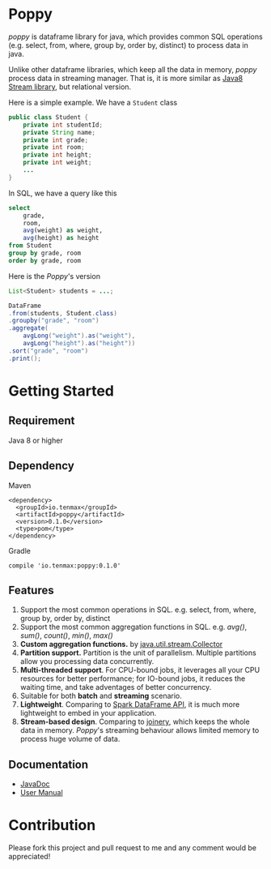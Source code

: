 # Poppy
*poppy* is dataframe library for java, which provides common SQL operations (e.g. select, from, where, group by, order by, distinct) to process data in java.

Unlike other dataframe libraries, which keep all the data in memory, *poppy* process data in streaming manager. That is, it is more similar as [Java8 Stream library](https://docs.oracle.com/javase/8/docs/api/java/util/stream/package-summary.html), but relational version.

Here is a simple example. We have a `Student` class

```java
public class Student {
    private int studentId;
    private String name;
    private int grade;
    private int room;
    private int height;
    private int weight;
    ...
}
```

In SQL, we have a query like this

```sql
select 
    grade, 
    room, 
    avg(weight) as weight, 
    avg(height) as height
from Student
group by grade, room
order by grade, room
```

Here is the *Poppy*'s version 

```java
List<Student> students = ...;

DataFrame
.from(students, Student.class)
.groupby("grade", "room")
.aggregate(
    avgLong("weight").as("weight"),
    avgLong("height").as("height"))
.sort("grade", "room")
.print();
```



# Getting Started

## Requirement
Java 8 or higher

## Dependency

Maven

```
<dependency>
  <groupId>io.tenmax</groupId>
  <artifactId>poppy</artifactId>
  <version>0.1.0</version>
  <type>pom</type>
</dependency>
```

Gradle

```
compile 'io.tenmax:poppy:0.1.0'
```
## Features

1. Support the most common operations in SQL. e.g. select, from, where, group by, order by, distinct
2. Support the most common aggregation functions in SQL. e.g. *avg()*, *sum()*, *count()*, *min()*, *max()*
3. **Custom aggregation functions.** by  [java.util.stream.Collector](https://docs.oracle.com/javase/8/docs/api/java/util/stream/Collector.html)
4. **Partition support.** Partition is the unit of parallelism. Multiple partitions allow you processing data concurrently.
5. **Multi-threaded support**. For CPU-bound jobs, it leverages all your CPU resources for better performance; for IO-bound jobs, it reduces the waiting time, and take adventages of better concurrency.
6. Suitable for both **batch** and **streaming** scenario.
7. **Lightweight**. Comparing to [Spark DataFrame API](https://spark.apache.org/docs/latest/sql-programming-guide.html), it is much more lightweight to embed in your application.
8. **Stream-based design**. Comparing to [joinery](https://github.com/cardillo/joinery), which keeps the whole data in memory. *Poppy*'s streaming behaviour allows limited memory to process huge volume of data.

## Documentation

- [JavaDoc](http://tenmax.github.io/poppy/docs/javadoc/index.html)
- [User Manual](http://tenmax.github.io/poppy/)

# Contribution

Please fork this project and pull request to me and any comment would be appreciated!





